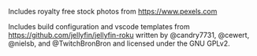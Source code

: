 Includes royalty free stock photos from https://www.pexels.com

Includes build configuration and vscode templates from https://github.com/jellyfin/jellyfin-roku written by 
@candry7731, @cewert, @nielsb, and @TwitchBronBron and licensed under the GNU GPLv2.
